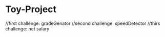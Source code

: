 # Toy-Project
//first challenge: gradeGenator
//second challenge: speedDetector
//thirs challenge: net salary
